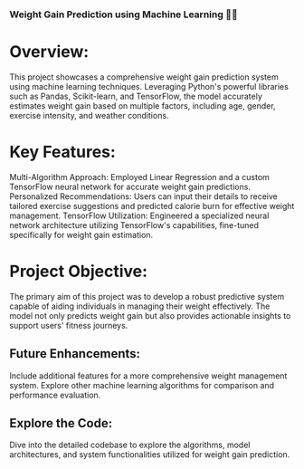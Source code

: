 ### Weight Gain Prediction using Machine Learning 🤖💡
# Overview:
This project showcases a comprehensive weight gain prediction system using machine learning techniques. Leveraging Python's powerful libraries such as Pandas, Scikit-learn, and TensorFlow, the model accurately estimates weight gain based on multiple factors, including age, gender, exercise intensity, and weather conditions.
# Key Features:
Multi-Algorithm Approach: Employed Linear Regression and a custom TensorFlow neural network for accurate weight gain predictions.
Personalized Recommendations: Users can input their details to receive tailored exercise suggestions and predicted calorie burn for effective weight management.
TensorFlow Utilization: Engineered a specialized neural network architecture utilizing TensorFlow's capabilities, fine-tuned specifically for weight gain estimation.
# Project Objective:
The primary aim of this project was to develop a robust predictive system capable of aiding individuals in managing their weight effectively. The model not only predicts weight gain but also provides actionable insights to support users' fitness journeys.
## Future Enhancements:
Include additional features for a more comprehensive weight management system.
Explore other machine learning algorithms for comparison and performance evaluation.
## Explore the Code:
Dive into the detailed codebase to explore the algorithms, model architectures, and system functionalities utilized for weight gain prediction.
